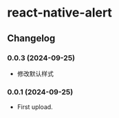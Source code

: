 # react-native-alert

## Changelog

### 0.0.3 (2024-09-25)

* 修改默认样式

### 0.0.1 (2024-09-25)

* First upload.
